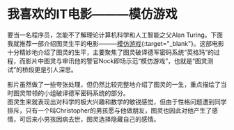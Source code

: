 # 我喜欢的IT电影———模仿游戏

要当一名程序员，怎能不了解理论计算机科学和人工智能之父Alan Turing。下面我就推荐一部介绍图灵生平的电影———[模仿游戏](http://list.youku.com/show/id_z6618f85c420f11e3a705.html?tpa=dW5pb25faWQ9MTAzNzUzXzEwMDAwMV8wMV8wMQ&refer=baiduald1705){:target="_blank"}。这部电影十分精妙地介绍了图灵的生平，主要聚焦了图灵破译德军密码系统“英格玛”的过程，而影片中图灵与审讯他的警官Nock即场示范“模仿游戏”，也就是“图灵测试”的桥段更是引人深思。

影片虽然做了一些夸张处理，但仍然比较完整地介绍了图灵的一生，重点描绘了当时图灵带领的小组破译德军密码系统的部分。<br/>
图灵生来就表现出对科学的极大兴趣和数学的敏锐感觉，但由于性格问题遭到同学排斥，只有一个叫Christopher的男孩愿与他做朋友，图灵也因此对他产生了感情，可后来小男孩因病去世，图灵选择隐藏自己的感情。